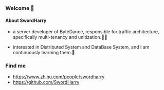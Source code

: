 ### Welcome  👋

#### About SwordHarry

- a server developer of ByteDance, responsible for traffic architecture, specifically multi-tenancy and unitization.👨‍💻‍

- interested in Distributed System and DataBase System, and I am continuously learning them.🐢

### Find me
- https://www.zhihu.com/people/swordharry
- https://github.com/SwordHarry
